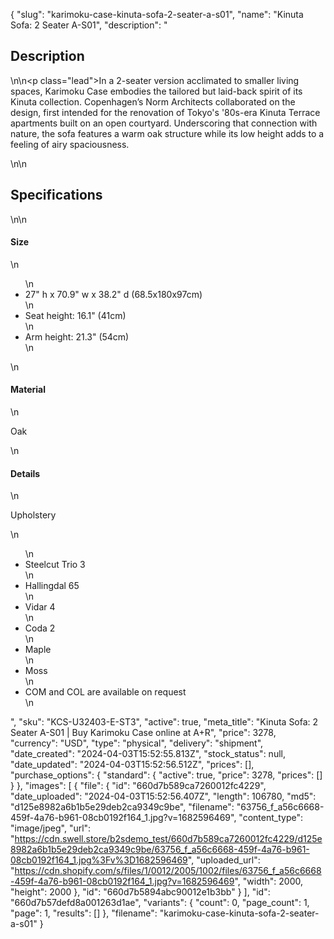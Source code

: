 {
  "slug": "karimoku-case-kinuta-sofa-2-seater-a-s01",
  "name": "Kinuta Sofa: 2 Seater A-S01",
  "description": "<h2>Description</h2>\n<!-- split -->\n<p class=\"lead\">In a 2-seater version acclimated to smaller living spaces, Karimoku Case embodies the tailored but laid-back spirit of its Kinuta collection. Copenhagen’s Norm Architects collaborated on the design, first intended for the renovation of Tokyo's '80s-era Kinuta Terrace apartments built on an open courtyard. Underscoring that connection with nature, the sofa features a warm oak structure while its low height adds to a feeling of airy spaciousness. </p>\n<!-- split -->\n<h2>Specifications</h2>\n<!-- split -->\n<h4>Size</h4>\n<ul>\n<li>27\" h x 70.9\" w x 38.2\" d (68.5x180x97cm)</li>\n<li>Seat height: 16.1\" (41cm)</li>\n<li>Arm height: 21.3\" (54cm)</li>\n</ul>\n<h4>Material</h4>\n<p>Oak</p>\n<h4>Details</h4>\n<p>Upholstery</p>\n<ul>\n<li>Steelcut Trio 3</li>\n<li>Hallingdal 65</li>\n<li>Vidar 4</li>\n<li>Coda 2</li>\n<li>Maple</li>\n<li>Moss</li>\n<li>COM and COL are available on request</li>\n</ul>",
  "sku": "KCS-U32403-E-ST3",
  "active": true,
  "meta_title": "Kinuta Sofa: 2 Seater A-S01 | Buy Karimoku Case online at A+R",
  "price": 3278,
  "currency": "USD",
  "type": "physical",
  "delivery": "shipment",
  "date_created": "2024-04-03T15:52:55.813Z",
  "stock_status": null,
  "date_updated": "2024-04-03T15:52:56.512Z",
  "prices": [],
  "purchase_options": {
    "standard": {
      "active": true,
      "price": 3278,
      "prices": []
    }
  },
  "images": [
    {
      "file": {
        "id": "660d7b589ca7260012fc4229",
        "date_uploaded": "2024-04-03T15:52:56.407Z",
        "length": 106780,
        "md5": "d125e8982a6b1b5e29deb2ca9349c9be",
        "filename": "63756_f_a56c6668-459f-4a76-b961-08cb0192f164_1.jpg?v=1682596469",
        "content_type": "image/jpeg",
        "url": "https://cdn.swell.store/b2sdemo_test/660d7b589ca7260012fc4229/d125e8982a6b1b5e29deb2ca9349c9be/63756_f_a56c6668-459f-4a76-b961-08cb0192f164_1.jpg%3Fv%3D1682596469",
        "uploaded_url": "https://cdn.shopify.com/s/files/1/0012/2005/1002/files/63756_f_a56c6668-459f-4a76-b961-08cb0192f164_1.jpg?v=1682596469",
        "width": 2000,
        "height": 2000
      },
      "id": "660d7b5894abc90012e1b3bb"
    }
  ],
  "id": "660d7b57defd8a001263d1ae",
  "variants": {
    "count": 0,
    "page_count": 1,
    "page": 1,
    "results": []
  },
  "filename": "karimoku-case-kinuta-sofa-2-seater-a-s01"
}